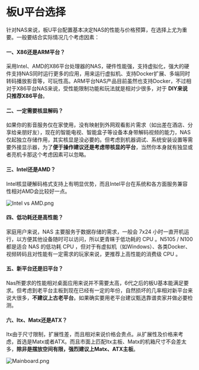 # 板U平台选择

针对NAS来说，板U平台配置基本决定NAS的性能与价格预算，在选择上尤为重要。一般要结合实际情况几个考虑因素：

#### 一、X86还是ARM平台？

采用Intel、AMD的X86平台处理器的NAS，硬件性能强，支持虚拟化，强大的硬件支持NAS同时运行更多的应用，用来运行虚拟机、支持Docker扩展、多端同时转码播放影音等，可玩性高。ARM平台NAS产品目前虽然也支持Docker，不过相对于X86平台NAS来说，受性能限制功能和玩法就是相对少很多，对于 **DIY来说只推荐X86平台**。

#### 二、一定需要核显解码？

如果你的影音服务仅在家使用，没有映射到外网观看影片需求（如出差在酒店、分享给亲朋好友），现在的智能电视、智能盒子等设备本身带解码视频的能力，NAS 仅起独立存储作用，其实核显是没必要的。但考虑到机器调试、系统安装设置等需要外接显示器，为了**便于操作建议还是考虑带核显的平台**，当然你本身就有独显或者亮机卡那这个考虑因素可以忽略。

#### 三、Intel还是AMD？

Intel核显硬解码格式支持上有明显优势，而且Intel平台在系统和各方面服务兼容性相对AMD会比较好一点。

![Intel vs AMD.png](https://nas-u.top/usr/uploads/2024/06/3282560661.png)

#### 四、低功耗还是高性能？

家庭用户来说，NAS 主要服务于数据存储的需求，一般会 7x24 小时一直开机运行，以方便其他设备随时可以访问，所以更青睐于低功耗的 CPU 。N5105 / N100 都是适合 NAS 的低功耗 CPU ，但对于有虚拟机（如Windows）、各类Docker、视频转码且对性能有一定需求的玩家来说，更推荐上高性能的消费级 CPU 。

#### 五、新平台还是旧平台？

Nas所要求的性能相对桌面应用来说并不需要太高，6代之后的板U基本能满足要求。但考虑到老平台主板到现在已经有一定的年份，自然损坏的几率相对新平台来说大很多，**不建议上古老平台**。如果确实要用老平台建议甄选靠谱卖家并做必要检测。

#### 六、Itx、Matx还是ATX？

Itx由于尺寸限制，扩展性差，而且相对来说价格会贵点。从扩展性及价格来考虑，首选是Matx或者ATX。而且市面上匹配Itx主板、Matx的机箱尺寸不会差太多，**除非是摆放空间有限，强烈建议上Matx、ATX主板**。

![Mainboard.png](https://nas-u.top/usr/uploads/2024/06/3640295604.png)

